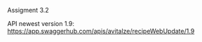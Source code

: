 Assigment 3.2

API newest version 1.9: https://app.swaggerhub.com/apis/avitalze/recipeWebUpdate/1.9
